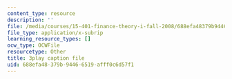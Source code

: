 ```yaml
---
content_type: resource
description: ''
file: /media/courses/15-401-finance-theory-i-fall-2008/688efa48379b94466519afff0c6d57f1_z2oQe6B1Qa4.srt
file_type: application/x-subrip
learning_resource_types: []
ocw_type: OCWFile
resourcetype: Other
title: 3play caption file
uid: 688efa48-379b-9446-6519-afff0c6d57f1
---
```

